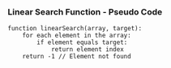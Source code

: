 ### Linear Search Function - Pseudo Code

```plaintext
function linearSearch(array, target):
    for each element in the array:
        if element equals target:
            return element index
    return -1 // Element not found
